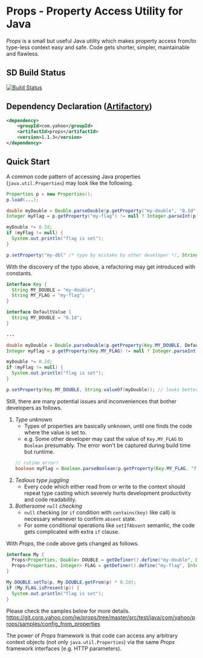 # Props - Property Access Utility for Java
_Props_ is a small but useful Java utility which makes property access from/to type-less context easy and safe.  Code gets shorter, simpler, maintainable and flawless.

## SD Build Status
[![Build Status](https://api.screwdriver.corp.yahoo.com:4443/badge/105768/component/icon)](https://api.screwdriver.corp.yahoo.com:4443/badge/105768/component/target)

## Dependency Declaration ([Artifactory](http://artifactory.ops.yahoo.com:4080/webapp/#/artifacts/browse/tree/General/maven-local-release/com/yahoo/props))
```xml
<dependency>
    <groupId>com.yahoo</groupId>
    <artifactId>props</artifactId>
    <version>1.1.3</version>
</dependency>
```

## Quick Start
A common code pattern of accessing Java properties (```java.util.Properties```) may look like the following.
```java
Properties p = new Properties();
p.load(...);

double myDouble = Double.parseDouble(p.getProperty("my-double", "0.1d"));
Integer myFlag = p.getProperty("my-flag") != null ? Integer.parseInt(p.getProperty("my-flag")) : null;

myDouble *= 0.2d;
if (myFlag != null) {
  System.out.println("flag is set");
}

p.setProperty("my-dbl" /* typo by mistake by other developer */, String.valueOf(myDouble));
```

With the discovery of the typo above, a refactoring may get introduced with constants.
```java
interface Key {
  String MY_DOUBLE = "my-double";
  String MY_FLAG = "my-flag";
}

interface DefaultValue {
  String MY_DOUBLE = "0.1d";
}

...

double myDouble = Double.parseDouble(p.getProperty(Key.MY_DOUBLE, DefaultValue.MY_DOUBLE));
Integer myFlag = p.getProperty(Key.MY_FLAG) != null ? Integer.parseInt(p.getProperty(Key.MY_FLAG)) : null;

myDouble *= 0.2d;
if (myFlag != null) {
  System.out.println("flag is set");
}

p.setProperty(Key.MY_DOUBLE, String.valueOf(myDouble)); // looks better
```

Still, there are many potential issues and inconveniences that bother developers as follows.

1. _Type unknown_
   * Types of properties are basically unknown, until one finds the code where the value is set to.
   * e.g. Some other developer may cast the value of ```Key.MY_FLAG``` to ```Boolean``` presumably.  The error won't be captured during build time but runtime.
   ```java
   // rutime error!
   boolean myFlag = Boolean.parseBoolean(p.getProperty(Key.MY_FLAG, "false"));
   ```
2. _Tedious type juggling_
   * Every code which either read from or write to the context should repeat type casting which severely hurts development productivity and code readability.
3. _Bothersome ```null``` checking_
   * ```null``` checking (or ```if``` condition with ```contains(key)``` like call) is necessary whenever to confirm ```absent``` state.
   * For some conditional operations like ```setIfAbsent``` semantic, the code gets complicated with extra ```if``` clause.

With _Props_, the code above gets changed as follows.
```java
interface My {
  Props<Properties, Double> DOUBLE = getDefiner().define("my-double", Double.class, properties -> 1.0d);
  Props<Properties, Integer> FLAG = getDefiner().define("my-flag", Integer.class);
}

My.DOUBLE.setTo(p, My.DOUBLE.getFrom(p) * 0.2d);
if (My.FLAG.isPresent(p)) {
  System.out.println("flag is set");
}
```

Please check the samples below for more details.
https://git.corp.yahoo.com/jw/props/tree/master/src/test/java/com/yahoo/props/samples/config_from_properties

The power of _Props_ framework is that code can access any arbitrary context objects (not only ```java.util.Properties```) via the same _Props_ framework interfaces (e.g. HTTP parameters).
